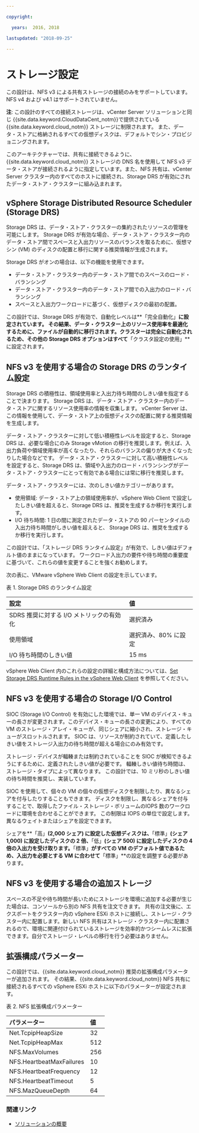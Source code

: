 ```yaml
---

copyright:

  years:  2016, 2018

lastupdated: "2018-09-25"

---
```


# ストレージ設定

この設計は、NFS v3 による共有ストレージの接続のみをサポートしています。NFS v4 および v4.1 はサポートされていません。

**注**: この設計のすべての接続ストレージは、vCenter Server ソリューションと同じ {{site.data.keyword.CloudDataCent_notm}}で提供されている {{site.data.keyword.cloud_notm}} ストレージに制限されます。 また、データ・ストアに格納されるすべての仮想ディスクは、デフォルトでシン・プロビジョニングされます。

このアーキテクチャーでは、共有に接続できるように、{{site.data.keyword.cloud_notm}} ストレージの DNS 名を使用して NFS v3 データ・ストアが接続されるように指定しています。また、NFS 共有は、vCenter Server クラスター内のすべてのホストに接続され、Storage DRS が有効にされたデータ・ストア・クラスターに組み込まれます。

## vSphere Storage Distributed Resource Scheduler (Storage DRS)

Storage DRS は、データ・ストア・クラスターの集約されたリソースの管理を可能にします。 Storage DRS が有効な場合、データ・ストア・クラスター内のデータ・ストア間でスペースと入出力リソースのバランスを取るために、仮想マシン (VM) のディスクの配置と移行に関する推奨情報が生成されます。

Storage DRS がオンの場合は、以下の機能を使用できます。
* データ・ストア・クラスター内のデータ・ストア間でのスペースのロード・バランシング
* データ・ストア・クラスター内のデータ・ストア間での入出力のロード・バランシング
* スペースと入出力ワークロードに基づく、仮想ディスクの最初の配置。

この設計では、Storage DRS が有効で、自動化レベルは**「完全自動化」**に設定されています。 その結果、データ・クラスター上のリソース使用率を最適化するために、ファイルが自動的に移行されます。クラスターは完全に自動化されるため、その他の Storage DRS オプションはすべて**「クラスタ設定の使用」**に設定されます。

## NFS v3 を使用する場合の Storage DRS のランタイム設定

Storage DRS の積極性は、領域使用率と入出力待ち時間のしきい値を指定することで決まります。 Storage DRS は、データ・ストア・クラスター内のデータ・ストアに関するリソース使用率の情報を収集します。 vCenter Server は、この情報を使用して、データ・ストア上の仮想ディスクの配置に関する推奨情報を生成します。

データ・ストア・クラスターに対して低い積極性レベルを設定すると、Storage DRS は、必要な場合にのみ Storage vMotion の移行を推奨します。例えば、入出力負荷や領域使用率が高くなったり、それらのバランスの偏りが大きくなったりした場合などです。 データ・ストア・クラスターに対して高い積極性レベルを設定すると、Storage DRS は、領域や入出力のロード・バランシングがデータ・ストア・クラスターにとって有効である場合には常に移行を推奨します。

データ・ストア・クラスターには、次のしきい値カテゴリーがあります。

* 使用領域: データ・ストア上の領域使用率が、vSphere Web Client で設定したしきい値を超えると、Storage DRS は、推奨を生成するか移行を実行します。
* I/O 待ち時間: 1 日の間に測定されたデータ・ストアの 90 パーセンタイルの入出力待ち時間がしきい値を超えると、 Storage DRS は、推奨を生成するか移行を実行します。

この設計では、「ストレージ DRS ランタイム設定」が有効で、しきい値はデフォルト値のままになっています。 ワークロード入出力の要件や待ち時間の重要度に基づいて、これらの値を変更することを強くお勧めします。

次の表に、VMware vSphere Web Client の設定を示しています。

表 1. Storage DRS のランタイム設定

| 設定       | 値  |
|:--------------- |:------ |
| SDRS 推奨に対する I/O メトリックの有効化 | 選択済み |
| 使用領域 | 選択済み、80% に設定 |
| I/O 待ち時間のしきい値 | 15 ms |

vSphere Web Client 内のこれらの設定の詳細と構成方法については、[Set Storage DRS Runtime Rules in the vSphere Web Client](https://docs.vmware.com/en/VMware-vSphere/5.5/com.vmware.vsphere.resmgmt.doc/GUID-AD2D13CE-539B-48C3-BBC9-E55A834874F0.html) を参照してください。

## NFS v3 を使用する場合の Storage I/O Control

SIOC (Storage I/O Control) を有効にした環境では、単一 VM のデバイス・キューの長さが変更されます。このデバイス・キューの長さの変更により、すべての VM のストレージ・アレイ・キューが、同じシェアに縮小され、ストレージ・キューがスロットルされます。 SIOC は、リソースが制約されていて、定義したしきい値をストレージ入出力の待ち時間が超える場合にのみ有効です。

ストレージ・デバイスが輻輳または制約されていることを SIOC が検知できるようにするために、定義されたしきい値が必要です。 輻輳しきい値待ち時間は、ストレージ・タイプによって異なります。 この設計では、10 ミリ秒のしきい値の待ち時間を推奨し、実装しています。

SIOC を使用して、個々の VM の個々の仮想ディスクを制限したり、異なるシェアを付与したりすることもできます。 ディスクを制限し、異なるシェアを付与することで、取得したファイル・ストレージ・ボリュームのIOPS 数のワークロードに環境を合わせることができます。 この制限は IOPS の単位で設定します。異なるウェイトまたはシェアを設定できます。

シェアを**「高」**(2,000 シェア) に設定した仮想ディスクは、**「標準」**(シェア 1,000) に設定したディスクの 2 倍、**「低」**(シェア 500) に設定したディスクの 4 倍の入出力を受け取ります。**「標準」**がすべての VM のデフォルト値であるため、入出力を必要とする VM に合わせて**「標準」**の設定を調整する必要があります。

## NFS v3 を使用する場合の追加ストレージ

スペースの不足や待ち時間が長いためにストレージを環境に追加する必要が生じた場合は、コンソールから別の NFS 共有を注文できます。 共有の注文後に、エクスポートをクラスター内の vSphere ESXi ホストに接続し、ストレージ・クラスター内に配置します。新しい NFS 共有はストレージ・クラスター内に配置されるので、環境に関連付けられているストレージを効率的かつシームレスに拡張できます。自分でストレージ・レベルの移行を行う必要はありません。

## 拡張構成パラメーター

この設計では、{{site.data.keyword.cloud_notm}} 推奨の拡張構成パラメーターが追加されます。 その結果、{{site.data.keyword.cloud_notm}} NFS 共有に接続されるすべての vSphere ESXi ホストに以下のパラメーターが設定されます。

表 2. NFS 拡張構成パラメーター

| パラメーター       | 値  |
|:--------------- |:------ |
| Net.TcpipHeapSize | 32 |
| Net.TcpipHeapMax | 512 |
| NFS.MaxVolumes | 256 |
| NFS.HeartbeatMaxFailures | 10 |
| NFS.HeartbeatFrequency  | 12 |
| NFS.HeartbeatTimeout | 5 |
| NFS.MazQueueDepth | 64 |

### 関連リンク

* [ソリューションの概要](../solution/solution_overview.html)
